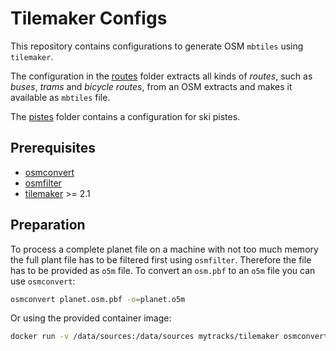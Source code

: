 # Tilemaker Configs

This repository contains configurations to generate OSM `mbtiles` using `tilemaker`.

The configuration in the [routes](./routes/) folder extracts all kinds of _routes_, such as _buses_, _trams_ and _bicycle routes_, from an OSM extracts and makes it available as `mbtiles` file.

The [pistes](./pistes/) folder contains a configuration for ski pistes.

## Prerequisites

* [osmconvert](https://wiki.openstreetmap.org/wiki/Osmconvert)
* [osmfilter](https://wiki.openstreetmap.org/wiki/Osmfilter)
* [tilemaker](https://tilemaker.org) >= 2.1

## Preparation

To process a complete planet file on a machine with not too much memory the full plant file has to be filtered first using `osmfilter`. Therefore the file has to be provided as `o5m` file. To convert an `osm.pbf` to an `o5m` file you can use `osmconvert`:

```sh
osmconvert planet.osm.pbf -o=planet.o5m
```

Or using the provided container image:
```sh
docker run -v /data/sources:/data/sources mytracks/tilemaker osmconvert /data/sources/planet.osm.pbf -o=/data/sources/planet.o5m
```
